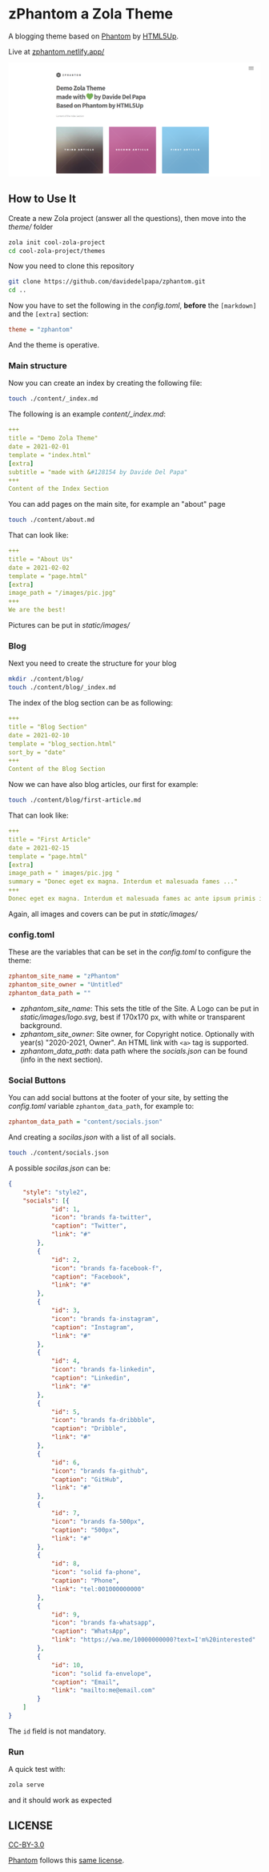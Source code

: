# zPhantom a Zola Theme

A blogging theme based on [Phantom](https://html5up.net/phantom) by [HTML5Up](http://html5up.net).

Live at [zphantom.netlify.app/](https://zphantom.netlify.app/)

![screeenshot](https://github.com/davidedelpapa/zphantom/blob/master/screenshot.png?raw=true)

## How to Use It

Create a new Zola project (answer all the questions), then move into the *theme/* folder

```bash
zola init cool-zola-project
cd cool-zola-project/themes
```

Now you need to clone this repository

```bash
git clone https://github.com/davidedelpapa/zphantom.git
cd ..
```

Now you have to set the following in the *config.toml*, **before** the `[markdown]` and the `[extra]` section:

```ini
theme = "zphantom"
```

And the theme is operative.

### Main structure

Now you can create an index by creating the following file:

```bash
touch ./content/_index.md
```

The following is an example *content/_index.md*:

```yaml
+++
title = "Demo Zola Theme"
date = 2021-02-01
template = "index.html"
[extra]
subtitle = "made with &#128154 by Davide Del Papa"
+++
Content of the Index Section
```

You can add pages on the main site, for example an "about" page

```bash
touch ./content/about.md
```

That can look like:

```yaml
+++
title = "About Us"
date = 2021-02-02
template = "page.html"
[extra]
image_path = "/images/pic.jpg"
+++
We are the best!
```

Pictures can be put in *static/images/*


### Blog

Next you need to create the structure for your blog

```bash
mkdir ./content/blog/
touch ./content/blog/_index.md
```

The index of the blog section can be as following:

```yaml
+++
title = "Blog Section"
date = 2021-02-10
template = "blog_section.html"
sort_by = "date"
+++
Content of the Blog Section
```

Now we can have also blog articles, our first for example:

```bash
touch ./content/blog/first-article.md
```

That can look like:

```yaml
+++
title = "First Article"
date = 2021-02-15
template = "page.html"
[extra]
image_path = " images/pic.jpg "
summary = "Donec eget ex magna. Interdum et malesuada fames ..."
+++
Donec eget ex magna. Interdum et malesuada fames ac ante ipsum primis in faucibus. Pellentesque venenatis dolor imperdiet dolor mattis sagittis. Praesent rutrum sem diam, vitae egestas enim auctor sit amet.
```

Again, all images and covers can be put in *static/images/*

### config.toml

These are the variables that can be set in the *config.toml* to configure the theme:

```ini
zphantom_site_name = "zPhantom"
zphantom_site_owner = "Untitled"
zphantom_data_path = ""
```

- *zphantom_site_name*: This sets the title of the Site. 
A Logo can be put in *static/images/logo.svg*, best if 170x170 px, with white or transparent background.
- *zphantom_site_owner*: Site owner, for Copyright notice. Optionally with year(s) "2020-2021, Owner". An HTML link with `<a>` tag is supported.
- *zphantom_data_path*: data path where the *socials.json* can be found (info in the next section).

### Social Buttons

You can add social buttons at the footer of your site, by setting the *config.toml* variable `zphantom_data_path`, for example to:

```ini
zphantom_data_path = "content/socials.json"
```

And creating a *socilas.json* with a list of all socials.

```bash
touch ./content/socials.json
```

A possible *socilas.json* can be:

```json
{
    "style": "style2",
    "socials": [{
            "id": 1,
            "icon": "brands fa-twitter",
            "caption": "Twitter",
            "link": "#"
        },
        {
            "id": 2,
            "icon": "brands fa-facebook-f",
            "caption": "Facebook",
            "link": "#"
        },
        {
            "id": 3,
            "icon": "brands fa-instagram",
            "caption": "Instagram",
            "link": "#"
        },
        {
            "id": 4,
            "icon": "brands fa-linkedin",
            "caption": "Linkedin",
            "link": "#"
        },
        {
            "id": 5,
            "icon": "brands fa-dribbble",
            "caption": "Dribble",
            "link": "#"
        },
        {
            "id": 6,
            "icon": "brands fa-github",
            "caption": "GitHub",
            "link": "#"
        },
        {
            "id": 7,
            "icon": "brands fa-500px",
            "caption": "500px",
            "link": "#"
        },
        {
            "id": 8,
            "icon": "solid fa-phone",
            "caption": "Phone",
            "link": "tel:001000000000"
        },
        {
            "id": 9,
            "icon": "brands fa-whatsapp",
            "caption": "WhatsApp",
            "link": "https://wa.me/10000000000?text=I'm%20interested"
        },
        {
            "id": 10,
            "icon": "solid fa-envelope",
            "caption": "Email",
            "link": "mailto:me@email.com"
        }
    ]
}
```

The `id` field is not mandatory.

### Run

A quick test with:

```bash
zola serve
```

and it should work as expected

## LICENSE

[CC-BY-3.0](https://creativecommons.org/licenses/by/3.0/)

[Phantom](https://html5up.net/phantom) follows this [same license](https://html5up.net/license).
